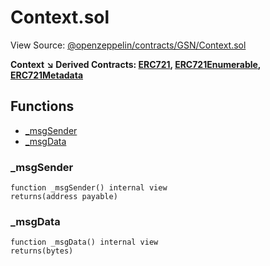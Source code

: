 # Context.sol

View Source: [@openzeppelin/contracts/GSN/Context.sol](https://github.com/Dapp-Wizards/Avastars-Contracts/blob/master/@openzeppelin/contracts/GSN/Context.sol)

**Context** 
**↘ Derived Contracts: [ERC721](ERC721.md), [ERC721Enumerable](ERC721Enumerable.md), [ERC721Metadata](ERC721Metadata.md)**

## **Functions**

- [_msgSender](#_msgsender)
- [_msgData](#_msgdata)

### _msgSender

```solidity
function _msgSender() internal view
returns(address payable)
```

### _msgData

```solidity
function _msgData() internal view
returns(bytes)
```

